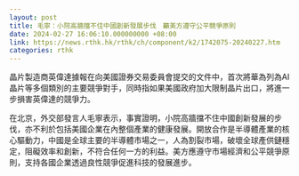 ```yaml
---
layout: post
title: 毛寧：小院高牆擋不住中國創新發展步伐　籲美方遵守公平競爭原則
date: 2024-02-27 16:06:10.000000000 +08:00
link: https://news.rthk.hk/rthk/ch/component/k2/1742075-20240227.htm
categories: rthk
---
```


晶片製造商英偉達據報在向美國證券交易委員會提交的文件中，首次將華為列為AI 晶片等多個類別的主要競爭對手，同時指如果美國政府加大限制晶片出口，將進一步損害英偉達的競爭力。

在北京，外交部發言人毛寧表示，事實證明，小院高牆擋不住中國創新發展的步伐，亦不利於包括美國企業在內整個產業的健康發展。開放合作是半導體產業的核心驅動力，中國是全球主要的半導體市場之一，人為割裂市場，破壞全球產供鏈穩定，阻礙效率和創新，不符合任何一方的利益。美方應遵守市場經濟和公平競爭原則，支持各國企業透過良性競爭促進科技的發展進步。
